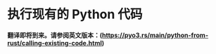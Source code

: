 # 执行现有的 Python 代码

**翻译即将到来。请参阅英文版本：(https://pyo3.rs/main/python-from-rust/calling-existing-code.html)**

<!-- 即将补充翻译内容 -->